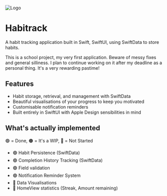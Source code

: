 
![Logo](https://i.ibb.co/7jPSg4R/habitrack-logo.png)


# Habitrack

A habit tracking application built in Swift, SwiftUI, using SwiftData to store habits.

This is a school project, my very first application. Beware of messy fixes and general silliness. I plan to continue working on it after my deadline as a personal thing. It's a very rewarding pastime!


## Features

- Habit storage, retrieval, and management with SwiftData
- Beautiful visualisations of your progress to keep you motivated
- Customisable notification reminders
- Built entirely in SwiftUI with Apple Design sensibilities in mind

## What's actually implemented

🟢 = Done,
🟠 = It's a WIP,
🔴 = Not Started

- 🟢 Habit Persistence (SwiftData)
- 🟢 Completion History Tracking (SwiftData)
- 🟢 Field validation
- 🟢 Notification Reminder System
- 🔴 Data Visualisations
- 🔴 HomeView statistics (Streak, Amount remaining)




